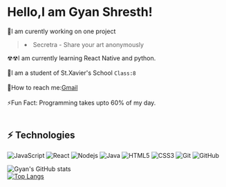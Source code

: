 # Hello,I am Gyan Shresth!


🔫I am curently working on one project
   ><li>Secretra - Share your art anonymously</li>
   
☢☢I am currently learning React Native and python.<br><BR>
🏫I am a student of St.Xavier's School `Class:8`<br><BR>
📜How to reach me:[Gmail](https://mailto:sweetdeviljs05@gmail.com)<BR><BR>
⚡Fun Fact: Programming takes upto 60% of my day.<BR><BR>
   
   ## ⚡ Technologies

![JavaScript](https://img.shields.io/badge/-JavaScript-black?style=flat-square&logo=javascript)
![React](https://img.shields.io/badge/-React-black?style=flat-square&logo=react)
![Nodejs](https://img.shields.io/badge/-Nodejs-black?style=flat-square&logo=Node.js)
![Java](https://img.shields.io/badge/-java-E34A86?style=flat-square&logo=java)
![HTML5](https://img.shields.io/badge/-HTML5-E34F26?style=flat-square&logo=html5&logoColor=white)
![CSS3](https://img.shields.io/badge/-CSS3-1572B6?style=flat-square&logo=css3)
![Git](https://img.shields.io/badge/-Git-black?style=flat-square&logo=git)
![GitHub](https://img.shields.io/badge/-GitHub-181717?style=flat-square&logo=github)


   ![Gyan's GitHub stats](https://github-readme-stats.vercel.app/api?username=gyan-jsx&show_icons=true&theme=gotham)<Br>
   [![Top Langs](https://github-readme-stats.vercel.app/api/top-langs/?username=gyan-jsx&layout=compact)](https://github.com/gyan-jsx/github-readme-stats)<br>
 
